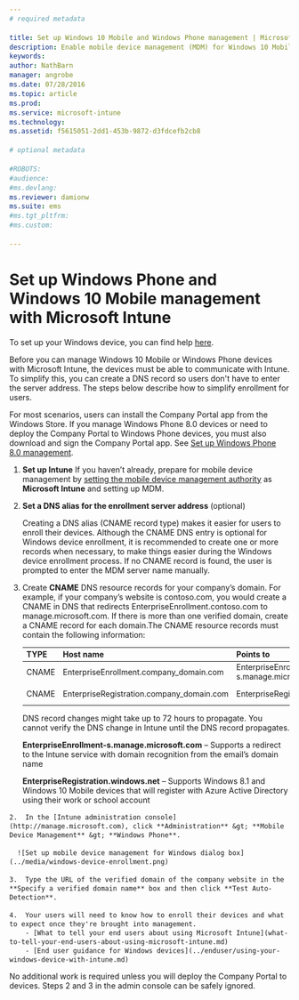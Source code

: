 ```yaml
---
# required metadata

title: Set up Windows 10 Mobile and Windows Phone management | Microsoft Intune
description: Enable mobile device management (MDM) for Windows 10 Mobile or Windows Phone devices with Microsoft Intune.
keywords:
author: NathBarn
manager: angrobe
ms.date: 07/28/2016
ms.topic: article
ms.prod:
ms.service: microsoft-intune
ms.technology:
ms.assetid: f5615051-2dd1-453b-9872-d3fdcefb2cb8

# optional metadata

#ROBOTS:
#audience:
#ms.devlang:
ms.reviewer: damionw
ms.suite: ems
#ms.tgt_pltfrm:
#ms.custom:

---
```



# Set up Windows Phone and Windows 10 Mobile management with Microsoft Intune
To set up your Windows device, you can find help [here](../enduser/using-your-windows-device-with-intune.md).

Before you can manage Windows 10 Mobile or Windows Phone devices with Microsoft Intune, the devices must be able to communicate with Intune. To simplify this, you can create a DNS record so users don't have to enter the server address. The steps below describe how to simplify enrollment for users.  

For most scenarios, users can install the Company Portal app from the Windows Store. If you manage Windows Phone 8.0 devices or need to deploy the Company Portal to Windows Phone devices, you must also download and sign the Company Portal app. See [Set up Windows Phone 8.0 management](set-up-windows-phone-8.0-management-with-microsoft-intune.md).

1.  **Set up Intune**
    If you haven’t already, prepare for mobile device management by  [setting the mobile device management authority](get-ready-to-enroll-devices-in-microsoft-intune.md#set-mobile-device-management-authority) as **Microsoft Intune** and setting up MDM.

2.  **Set a DNS alias for the enrollment server address** (optional)

    Creating a DNS alias (CNAME record type) makes it easier for users to enroll their devices. Although the CNAME DNS entry is optional for Windows device enrollment, it is recommended to create one or more records when necessary, to make things easier during the Windows device enrollment process. If no CNAME record is found, the user is prompted to enter the MDM server name manually.

  1.  Create **CNAME** DNS resource records for your company’s domain. For example, if your company’s website is contoso.com, you would create a CNAME in DNS that redirects EnterpriseEnrollment.contoso.com to manage.microsoft.com. If there is more than one verified domain, create a CNAME record for each domain.The CNAME resource records must contain the following information:

      |TYPE|Host name|Points to|TTL|
      |--------|-------------|-------------|-------|
      |CNAME|EnterpriseEnrollment.company_domain.com|EnterpriseEnrollment-s.manage.microsoft.com |1 Hour|
      |CNAME|EnterpriseRegistration.company_domain.com|EnterpriseRegistration.windows.net|1 Hour|

      DNS record changes might take up to 72 hours to propagate. You cannot verify the DNS change in Intune until the DNS record propagates.

      **EnterpriseEnrollment-s.manage.microsoft.com** – Supports a redirect to the Intune service with domain recognition from the email’s domain name

      **EnterpriseRegistration.windows.net** – Supports Windows 8.1 and Windows 10 Mobile devices that will register with Azure Active Directory using their work or school account

    2.  In the [Intune administration console](http://manage.microsoft.com), click **Administration** &gt; **Mobile Device Management** &gt; **Windows Phone**.

      ![Set up mobile device management for Windows dialog box](../media/windows-device-enrollment.png)

    3.  Type the URL of the verified domain of the company website in the **Specify a verified domain name** box and then click **Test Auto-Detection**.

    4.  Your users will need to know how to enroll their devices and what to expect once they're brought into management.
        - [What to tell your end users about using Microsoft Intune](what-to-tell-your-end-users-about-using-microsoft-intune.md)
        - [End user guidance for Windows devices](../enduser/using-your-windows-device-with-intune.md)



No additional work is required unless you will deploy the Company Portal to devices.  Steps 2 and 3 in the admin console can be safely ignored.
